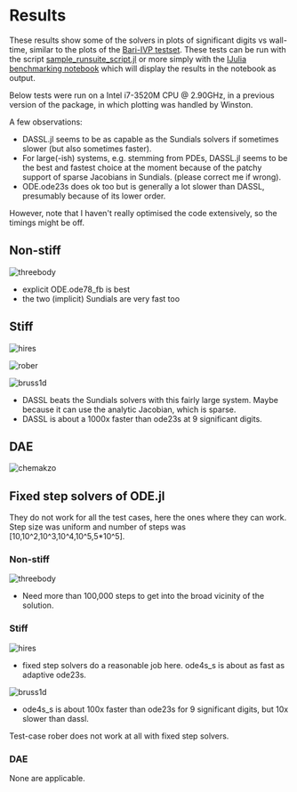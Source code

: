 # Results

These results show some of the solvers in plots of significant digits
vs wall-time, similar to the plots of the
[Bari-IVP testset](http://www.dm.uniba.it/~testset/testsetivpsolvers/).
These tests can be run with the script
[sample_runsuite_script.jl](testsuites/sample_runsuite_script.jl) or more simply with the [IJulia benchmarking notebook](testsuites/IVPTestSuite_Notebook_Mode.ipynb) which will display the results in the notebook as output.

Below tests were run on a Intel i7-3520M CPU @
2.90GHz, in a previous version of the package, in which plotting was handled by Winston. 


A few observations:

- DASSL.jl seems to be as capable as the Sundials solvers if sometimes
  slower (but also sometimes faster).
- For large(-ish) systems, e.g. stemming from PDEs, DASSL.jl seems to
  be the best and fastest choice at the moment because of the patchy support of
  sparse Jacobians in Sundials. (please correct me if wrong).
- ODE.ode23s does ok too but is generally a lot slower than DASSL,
  presumably because of its lower order.

However, note that I haven't really optimised the code extensively, so
the timings might be off.

## Non-stiff

![threebody](img/scd-vs-walltime-threebody.png)

- explicit ODE.ode78_fb is best
- the two (implicit) Sundials are very fast too

## Stiff

![hires](img/scd-vs-walltime-hires.png)

![rober](img/scd-vs-walltime-rober.png)

![bruss1d](img/scd-vs-walltime-bruss1d.png)

- DASSL beats the Sundials solvers with this fairly large system.
  Maybe because it can use the analytic Jacobian, which is sparse.
- DASSL is about a 1000x faster than ode23s at 9 significant digits.

## DAE

![chemakzo](img/scd-vs-walltime-chemakzo.png)

## Fixed step solvers of ODE.jl

They do not work for all the test cases, here the ones where they can
work.  Step size was uniform and number of steps was
[10,10^2,10^3,10^4,10^5,5*10^5].

### Non-stiff

![threebody](img/fixedstep-scd-vs-walltime-threebody.png)

- Need more than 100,000 steps to get into the broad vicinity of the
  solution.

### Stiff

![hires](img/fixedstep-scd-vs-walltime-hires.png)

- fixed step solvers do a reasonable job here. ode4s_s is about as
  fast as adaptive ode23s.

![bruss1d](img/fixedstep-scd-vs-walltime-bruss1d.png)

- ode4s_s is about 100x faster than ode23s for 9 significant digits,
  but 10x slower than dassl.

Test-case rober does not work at all with fixed step solvers.

### DAE

None are applicable.
